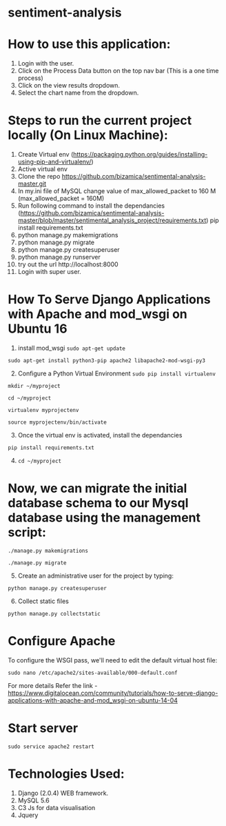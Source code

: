 # sentiment-analysis

# How to use this application:
1. Login with the user.
2. Click on the Process Data button on the top nav bar (This is a one time process)
3. Click on the view results dropdown.
4. Select the chart name from the dropdown.

# Steps to run the current project locally (On Linux Machine):
1. Create Virtual env (https://packaging.python.org/guides/installing-using-pip-and-virtualenv/)
2. Active virtual env
3. Clone the repo https://github.com/bizamica/sentimental-analysis-master.git
4. In my.ini file of MySQL change value of max_allowed_packet to 160 M (max_allowed_packet = 160M)
5. Run following command to install the dependancies (https://github.com/bizamica/sentimental-analysis-master/blob/master/sentimental_analysis_project/requirements.txt) 
   pip install requirements.txt
6. python manage.py makemigrations
7. python manage.py migrate
8. python manage.py createsuperuser
9. python manage.py runserver
10. try out the url http://localhost:8000
11. Login with super user.

# How To Serve Django Applications with Apache and mod_wsgi on Ubuntu 16
1. install mod_wsgi
```sudo apt-get update```

```sudo apt-get install python3-pip apache2 libapache2-mod-wsgi-py3```

2. Configure a Python Virtual Environment
```sudo pip install virtualenv```

```mkdir ~/myproject```

```cd ~/myproject```

```virtualenv myprojectenv```

```source myprojectenv/bin/activate```

3. Once the virtual env is activated, install the dependancies

```pip install requirements.txt```

4. ```cd ~/myproject```

# Now, we can migrate the initial database schema to our Mysql database using the management script:

```./manage.py makemigrations```

```./manage.py migrate```

5. Create an administrative user for the project by typing:

```python manage.py createsuperuser```

6. Collect static files

```python manage.py collectstatic```

# Configure Apache

To configure the WSGI pass, we'll need to edit the default virtual host file:

```sudo nano /etc/apache2/sites-available/000-default.conf```

For more details Refer the link -  https://www.digitalocean.com/community/tutorials/how-to-serve-django-applications-with-apache-and-mod_wsgi-on-ubuntu-14-04

# Start server

```sudo service apache2 restart```

# Technologies Used:
1. Django (2.0.4) WEB framework.
2. MySQL 5.6
3. C3 Js for data visualisation
4. Jquery
